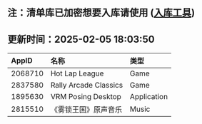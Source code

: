 ## 注：清单库已加密想要入库请使用 ([入库工具](https://github.com/BlankTMing/ManifestAutoUpdate/releases))

## 更新时间：2025-02-05 18:03:50
| AppID | 名称 | 类型  |
| :-------------------- | :----------------------------- | :----------- |
| 2068710 | Hot Lap League| Game |
| 2837580 | Rally Arcade Classics| Game |
| 1895630 | VRM Posing Desktop| Application |
| 2815510 | 《雾锁王国》原声音乐| Music |
